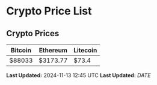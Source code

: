 # Crypto Price List

## Crypto Prices
| Bitcoin | Ethereum | Litecoin |
| ------- | -------- | -------- |
| $88033 | $3173.77 | $73.4 |
**Last Updated:** 2024-11-13 12:45 UTC
**Last Updated:** $DATE$
